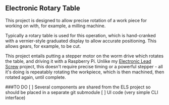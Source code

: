 ## Electronic Rotary Table
This project is designed to allow precise rotation of a
work piece for working on with, for example, a milling
machine.

Typically a rotary table is used for this operation,
which is hand-cranked with a vernier-style graduated
display to allow accurate positioning. This allows
gears, for example, to be cut.

This project entails putting a stepper motor on the
worm drive which rotates the table, and driving it
with a Raspberry Pi. Unlike my [Electronic Lead Screw](https://github.com/md81544/electronicLeadScrew/)
project, this doesn't require precise timing or a
powerful stepper - all it's doing is repeatably rotating
the workpiece, which is then machined, then rotated
again, until complete.

###TO DO
 [ ] Several components are shared from the ELS project so should be placed in a separate git submodule
 [ ] UI code (very simple CLI interface)
